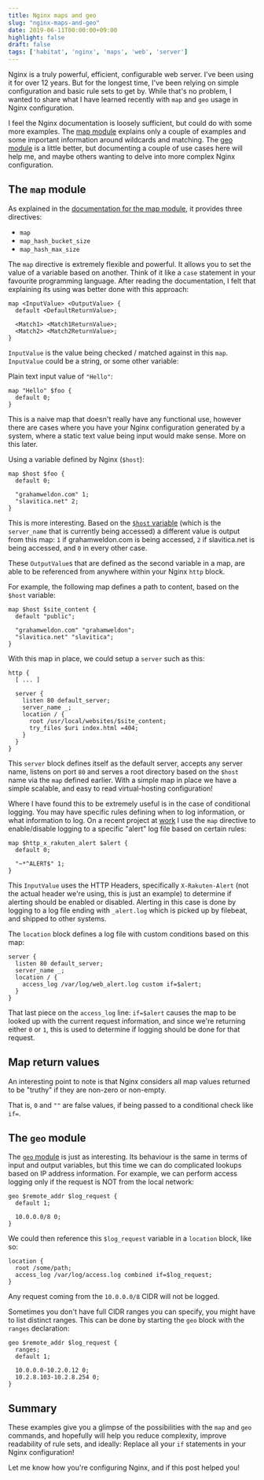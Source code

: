 ```yaml
---
title: Nginx maps and geo
slug: "nginx-maps-and-geo"
date: 2019-06-11T00:00:00+09:00
highlight: false
draft: false
tags: ['habitat', 'nginx', 'maps', 'web', 'server']
---
```


Nginx is a truly powerful, efficient, configurable web server. I've been using it for over 12 years. But for the longest time, I've been relying on simple configuration and basic rule sets to get by. While that's no problem, I wanted to share what I have learned recently with `map` and `geo` usage in Nginx configuration.

I feel the Nginx documentation is loosely sufficient, but could do with some more examples. The [map module][nginx-map] explains only a couple of examples and some important information around wildcards and matching. The [geo module][nginx-geo] is a little better, but documenting a couple of use cases here will help me, and maybe others wanting to delve into more complex Nginx configuration.

## The `map` module

As explained in the [documentation for the map module][nginx-map], it provides three directives:

* `map`
* `map_hash_bucket_size`
* `map_hash_max_size`

The `map` directive is extremely flexible and powerful. It allows you to set the value of a variable based on another. Think of it like a `case` statement in your favourite programming language. After reading the documentation, I felt that explaining its using was better done with this approach:

```text
map <InputValue> <OutputValue> {
  default <DefaultReturnValue>;

  <Match1> <Match1ReturnValue>;
  <Match2> <Match2ReturnValue>;
}
```

`InputValue` is the value being checked / matched against in this `map`. `InputValue` could be a string, or some other variable:

Plain text input value of `"Hello"`:

```text
map "Hello" $foo {
  default 0;
}
```

This is a naive map that doesn't really have any functional use, however there are cases where you have your Nginx configuration generated by a system, where a static text value being input would make sense. More on this later.

Using a variable defined by Nginx (`$host`):

```text
map $host $foo {
  default 0;

  "grahamweldon.com" 1;
  "slavitica.net" 2;
}
```

This is more interesting. Based on the [`$host` variable](nginx-host-variable) (which is the `server_name` that is currently being accessed) a different value is output from this map: `1` if grahamweldon.com is being accessed, `2` if slavitica.net is being accessed, and `0` in every other case.

These `OutputValue`s that are defined as the second variable in a map, are able to be referenced from anywhere within your Nginx `http` block.

For example, the following map defines a path to content, based on the `$host` variable:

```text
map $host $site_content {
  default "public";

  "grahamweldon.com" "grahamweldon";
  "slavitica.net" "slavitica";
}
```

With this map in place, we could setup a `server` such as this:

```text
http {
  [ ... ]

  server {
    listen 80 default_server;
    server_name _;
    location / {
      root /usr/local/websites/$site_content;
      try_files $uri index.html =404;
    }
  }
}
```

This `server` block defines itself as the default server, accepts any server name, listens on port `80` and serves a root directory based on the `$host` name via the `map` defined earlier. With a simple map in place we have a simple scalable, and easy to read virtual-hosting configuration!

Where I have found this to be extremely useful is in the case of conditional logging. You may have specific rules defining when to log information, or what information to log. On a recent project at [work][rakuten] I use the `map` directive to enable/disable logging to a specific "alert" log file based on certain rules:

```text
map $http_x_rakuten_alert $alert {
  default 0;

  "~*^ALERT$" 1;
}
```

This `InputValue` uses the HTTP Headers, specifically `X-Rakuten-Alert` (not the actual header we're using, this is just an example) to determine if alerting should be enabled or disabled. Alerting in this case is done by logging to a log file ending with `_alert.log` which is picked up by filebeat, and shipped to other systems.

The `location` block defines a log file with custom conditions based on this map:

```text
server {
  listen 80 default_server;
  server_name _;
  location / {
    access_log /var/log/web_alert.log custom if=$alert;
  }
}
```

That last piece on the `access_log` line: `if=$alert` causes the map to be looked up with the current request information, and since we're returning either `0` or `1`, this is used to determine if logging should be done for that request.

## Map return values

An interesting point to note is that Nginx considers all map values returned to be "truthy" if they are non-zero or non-empty.

That is, `0` and `""` are false values, if being passed to a conditional check like `if=`.

## The `geo` module

The [`geo` module][nginx-geo] is just as interesting. Its behaviour is the same in terms of input and output variables, but this time we can do complicated lookups based on IP address information. For example, we can perform access logging only if the request is NOT from the local network:

```text
geo $remote_addr $log_request {
  default 1;
  
  10.0.0.0/8 0;
}
```

We could then reference this `$log_request` variable in a `location` block, like so:

```text
location {
  root /some/path;
  access_log /var/log/access.log combined if=$log_request;
}
```

Any request coming from the `10.0.0.0/8` CIDR will not be logged.

Sometimes you don't have full CIDR ranges you can specify, you might have to list distinct ranges. This can be done by starting the `geo` block with the `ranges` declaration:

```text
geo $remote_addr $log_request {
  ranges;
  default 1;

  10.0.0.0-10.2.0.12 0;
  10.2.8.103-10.2.8.254 0;
}
```

## Summary

These examples give you a glimpse of the possibilities with the `map` and `geo` commands, and hopefully will help you reduce complexity, improve readability of rule sets, and ideally: Replace all your `if` statements in your Nginx configuration!

Let me know how you're configuring Nginx, and if this post helped you!

[nginx-map]: http://nginx.org/en/docs/http/ngx_http_map_module.html
[nginx-geo]: http://nginx.org/en/docs/http/ngx_http_geo_module.html
[nginx-host-variable]: http://nginx.org/en/docs/http/ngx_http_core_module.html#var_host
[rakuten]: https://global.rakuten.com/corp/about/
